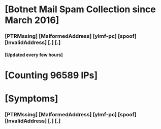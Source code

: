 # [Botnet Mail Spam Collection since March 2016]
### [PTRMssing] [MalformedAddress] [ylmf-pc] [spoof] [InvalidAddress] [.] [.]
#### [Updated every few hours]

# [Counting 96589 IPs]

# [Symptoms] 
###   [PTRMssing] [MalformedAddress] [ylmf-pc] [spoof] [InvalidAddress] [.] [.]

